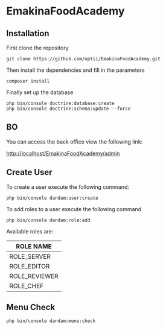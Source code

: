 EmakinaFoodAcademy
==================

## Installation
 First clone the repository
 
```
git clone https://github.com/optii/EmakinaFoodAcademy.git
```
Then install the dependencies and fill in the parameters

```
composer install 
```
Finally set up the database
```
php bin/console doctrine:database:create
php bin/console doctrine:schema:update --force
```
## BO

You can access the back office view the following link:

[http://localhost/EmakinaFoodAcademy/admin](http://localhost/EmakinaFoodAcademy/admin)

## Create User

To create a user execute the following command:
```
php bin/console dandam:user:create
```
To add roles to a user execute the following command 
```
php bin/console dandam:role:add  
```
Available roles are:

| ROLE NAME  | 
| ------------- | 
| ROLE_SERVER  | 
| ROLE_EDITOR  |
| ROLE_REVIEWER  | 
| ROLE_CHEF  |

## Menu Check

```
php bin/console dandam:menu:check
```
